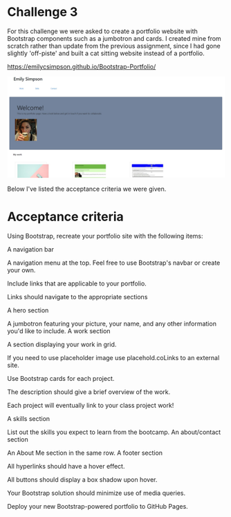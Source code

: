 # Challenge 3

For this challenge we were asked to create a portfolio website with Bootstrap components such as a jumbotron and cards. I created mine from scratch rather than update from the previous assignment, since I had gone slightly 'off-piste' and built a cat sitting website instead of a portfolio. 

https://emilycsimpson.github.io/Bootstrap-Portfolio/


![portfolio demo](/images/Bootstrap-portfolio-web.jpg)



Below I've listed the acceptance criteria we were given. 

# Acceptance criteria

Using Bootstrap, recreate your portfolio site with the following items:

A navigation bar

A navigation menu at the top. Feel free to use Bootstrap's navbar or create your own.

Include links that are applicable to your portfolio.

Links should navigate to the appropriate sections

A hero section

A jumbotron featuring your picture, your name, and any other information you'd like to include.
A work section

A section displaying your work in grid.

If you need to use placeholder image use placehold.coLinks to an external site.

Use Bootstrap cards for each project.

The description should give a brief overview of the work.

Each project will eventually link to your class project work!

A skills section

List out the skills you expect to learn from the bootcamp.
An about/contact section

An About Me section in the same row.
A footer section

All hyperlinks should have a hover effect.

All buttons should display a box shadow upon hover.

Your Bootstrap solution should minimize use of media queries.

Deploy your new Bootstrap-powered portfolio to GitHub Pages.

